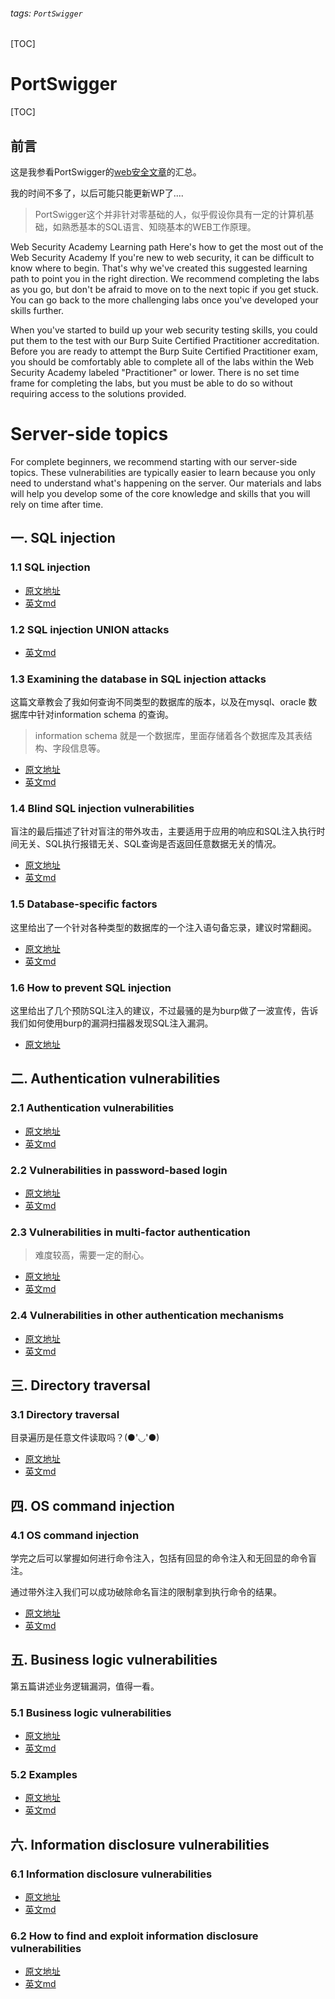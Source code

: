 ###### tags: `PortSwigger`
[TOC]
# PortSwigger

[TOC]



## 前言

这是我参看PortSwigger的[web安全文章](https://portswigger.net/web-security/learning-path)的汇总。

我的时间不多了，以后可能只能更新WP了....

>PortSwigger这个并非针对零基础的人，似乎假设你具有一定的计算机基础，如熟悉基本的SQL语言、知晓基本的WEB工作原理。


Web Security Academy
Learning path
Here's how to get the most out of the Web Security Academy
If you're new to web security, it can be difficult to know where to begin. That's why we've created this suggested learning path to point you in the right direction. We recommend completing the labs as you go, but don't be afraid to move on to the next topic if you get stuck. You can go back to the more challenging labs once you've developed your skills further.

When you've started to build up your web security testing skills, you could put them to the test with our Burp Suite Certified Practitioner accreditation. Before you are ready to attempt the Burp Suite Certified Practitioner exam, you should be comfortably able to complete all of the labs within the Web Security Academy labeled "Practitioner" or lower. There is no set time frame for completing the labs, but you must be able to do so without requiring access to the solutions provided.

# Server-side topics

For complete beginners, we recommend starting with our server-side topics. These vulnerabilities are typically easier to learn because you only need to understand what's happening on the server. Our materials and labs will help you develop some of the core knowledge and skills that you will rely on time after time.

## 一. SQL injection

### 1.1 SQL injection

- [原文地址](https://portswigger.net/web-security/sql-injection)
- [英文md](./Server%20side%20topics/SQL%20injection/SQL%20injection/README.md)




### 1.2 SQL injection UNION attacks

- [英文md](./Server%20side%20topics/SQL%20injection/SQL%20injection%20UNION%20attacks/README.md)

### 1.3 Examining the database in SQL injection attacks

这篇文章教会了我如何查询不同类型的数据库的版本，以及在mysql、oracle 数据库中针对information schema 的查询。

>information schema 就是一个数据库，里面存储着各个数据库及其表结构、字段信息等。



- [原文地址](https://portswigger.net/web-security/sql-injection/examining-the-database)
- [英文md](./Server%20side%20topics/SQL%20injection/Examining%20the%20database%20in%20SQL%20injection%20attacks/README.md)

### 1.4 Blind SQL injection vulnerabilities

盲注的最后描述了针对盲注的带外攻击，主要适用于应用的响应和SQL注入执行时间无关、SQL执行报错无关、SQL查询是否返回任意数据无关的情况。

- [原文地址](https://portswigger.net/web-security/sql-injection/blind)
- [英文md](./Server%20side%20topics/SQL%20injection/Blind%20SQL%20injection%20vulnerabilities/README.md)


### 1.5 Database-specific factors

这里给出了一个针对各种类型的数据库的一个注入语句备忘录，建议时常翻阅。

- [原文地址](https://portswigger.net/web-security/sql-injection/cheat-sheet)
- [英文md](./Server%20side%20topics/SQL%20injection/Database-specific%20factors/README.md)

### 1.6 How to prevent SQL injection

这里给出了几个预防SQL注入的建议，不过最骚的是为burp做了一波宣传，告诉我们如何使用burp的漏洞扫描器发现SQL注入漏洞。

- [原文地址](https://portswigger.net/burp/vulnerability-scanner)

## 二. Authentication vulnerabilities

### 2.1 Authentication vulnerabilities

- [原文地址](https://portswigger.net/web-security/authentication)
- [英文md](https://hackmd.io/iM6k1WwpTgGvkj7ZrvxyZQ?view)


### 2.2 Vulnerabilities in password-based login

- [原文地址](https://portswigger.net/web-security/authentication/password-based)
- [英文md](https://hackmd.io/LG7NGqN4Ssa_d2BJKqddnA?view)

<!-- 2.2 目前只完成了基于密码的身份验证。 -->

### 2.3 Vulnerabilities in multi-factor authentication

>难度较高，需要一定的耐心。

- [原文地址](https://portswigger.net/web-security/authentication/multi-factor)
- [英文md](https://hackmd.io/W3qhAWCSSx6l5lhJGDuRaQ?view)

### 2.4 Vulnerabilities in other authentication mechanisms

- [原文地址](https://portswigger.net/web-security/authentication/other-mechanisms)
- [英文md](https://hackmd.io/PiuQaEO8QYOcFkdMsL9xng)

## 三. Directory traversal


### 3.1 Directory traversal

目录遍历是任意文件读取吗？(●'◡'●)

- [原文地址](https://portswigger.net/web-security/file-path-traversal)
- [英文md](./Server%20side%20topics/Directory%20traversal/README.md)

## 四. OS command injection

### 4.1 OS command injection


学完之后可以掌握如何进行命令注入，包括有回显的命令注入和无回显的命令盲注。

通过带外注入我们可以成功破除命名盲注的限制拿到执行命令的结果。



- [原文地址](https://portswigger.net/web-security/os-command-injection)
- [英文md](./Server%20side%20topics/OS%20command%20injection/README.md)

## 五. Business logic vulnerabilities

第五篇讲述业务逻辑漏洞，值得一看。

### 5.1 Business logic vulnerabilities
- [原文地址](https://portswigger.net/web-security/logic-flaws)
- [英文md](./Server%20side%20topics/Business%20logic%20vulnerabilities/README.md)


### 5.2 Examples

- [原文地址](https://portswigger.net/web-security/logic-flaws/examples)
- [英文md](https://hackmd.io/AMXU9EAURwabi-9Vbw0d2A?both)


## 六. Information disclosure vulnerabilities

### 6.1 Information disclosure vulnerabilities

- [原文地址](https://portswigger.net/web-security/information-disclosure)
- [英文md](https://hackmd.io/WGRxJMaKSuKJGZ7yzfmKYA?both)

### 6.2 How to find and exploit information disclosure vulnerabilities

- [原文地址](https://portswigger.net/web-security/information-disclosure/exploiting)
- [英文md](./Server%20side%20topics/Information%20disclosure%20vulnerabilities/How%20to%20find%20and%20exploit%20information%20disclosure%20vulnerabilities/README.md)



